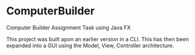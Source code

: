 # ComputerBuilder
Computer Builder Assignment Task using Java FX

This project was built apon an earlier version in a CLI. This has then been expanded into a GUI using the Model, View, Controller architecture. 

